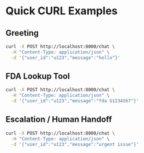 # Quick CURL Examples

## Greeting
```bash
curl -X POST http://localhost:8000/chat \
  -H "Content-Type: application/json" \
  -d '{"user_id":"u123","message":"hello"}'
```

## FDA Lookup Tool
```bash
curl -X POST http://localhost:8000/chat \
  -H "Content-Type: application/json" \
  -d '{"user_id":"u123","message":"fda G1234567"}'
```

## Escalation / Human Handoff
```bash
curl -X POST http://localhost:8000/chat \
  -H "Content-Type: application/json" \
  -d '{"user_id":"u123","message":"urgent issue"}'
```
